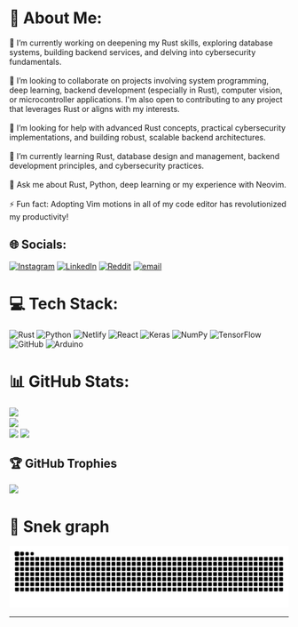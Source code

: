 # 💫 About Me:
🔭 I’m currently working on deepening my Rust skills, exploring database systems, building backend services, and delving into cybersecurity fundamentals.<br><br>👯 I’m looking to collaborate on projects involving system programming, deep learning, backend development (especially in Rust), computer vision, or microcontroller applications. I'm also open to contributing to any project that leverages Rust or aligns with my interests.<br><br>🤝 I’m looking for help with advanced Rust concepts, practical cybersecurity implementations, and building robust, scalable backend architectures.<br><br>🌱 I’m currently learning Rust, database design and management, backend development principles, and cybersecurity practices.<br><br>💬 Ask me about Rust, Python, deep learning or my experience with Neovim.<br><br>⚡ Fun fact: Adopting Vim motions in all of my code editor has revolutionized my productivity!

## 🌐 Socials:
[![Instagram](https://img.shields.io/badge/Instagram-%23E4405F.svg?logo=Instagram&logoColor=white)](https://instagram.com/fabio_carnavarro) [![LinkedIn](https://img.shields.io/badge/LinkedIn-%230077B5.svg?logo=linkedin&logoColor=white)](https://www.linkedin.com/in/fabio-canavarro-584b232a7/) [![Reddit](https://img.shields.io/badge/Reddit-%23FF4500.svg?logo=Reddit&logoColor=white)](https://reddit.com/user/RedHelioss) [![email](https://img.shields.io/badge/Email-D14836?logo=gmail&logoColor=white)](mailto:fabiocanavarrotoh@gmail.com) 

# 💻 Tech Stack:
![Rust](https://img.shields.io/badge/rust-%23000000.svg?style=flat&logo=rust&logoColor=white) ![Python](https://img.shields.io/badge/python-3670A0?style=flat&logo=python&logoColor=ffdd54)  ![Netlify](https://img.shields.io/badge/netlify-%23000000.svg?style=flat&logo=netlify&logoColor=#00C7B7) ![React](https://img.shields.io/badge/react-%2320232a.svg?style=flat&logo=react&logoColor=%2361DAFB) ![Keras](https://img.shields.io/badge/Keras-%23D00000.svg?style=flat&logo=Keras&logoColor=white) ![NumPy](https://img.shields.io/badge/numpy-%23013243.svg?style=flat&logo=numpy&logoColor=white) ![TensorFlow](https://img.shields.io/badge/TensorFlow-%23FF6F00.svg?style=flat&logo=TensorFlow&logoColor=white) ![GitHub](https://img.shields.io/badge/github-%23121011.svg?style=flat&logo=github&logoColor=white) ![Arduino](https://img.shields.io/badge/-Arduino-00979D?style=flat&logo=Arduino&logoColor=white) 

# 📊 GitHub Stats:
![](https://github-readme-stats.vercel.app/api?username=FabioCanavarro&theme=catppuccin_mocha&hide_border=false&include_all_commits=true&count_private=true)<br/>
![](https://nirzak-streak-stats.vercel.app/?user=FabioCanavarro&theme=catppuccin_mocha&hide_border=false)<br/>
![](https://github-readme-stats.vercel.app/api/top-langs/?username=FabioCanavarro&theme=catppuccin_mocha&hide_border=false&include_all_commits=true&count_private=true&layout=compact)
![](https://github-readme-stats.hackclub.dev/api/wakatime?username=149&api_domain=hackatime.hackclub.com&theme=omni&custom_title=Hackatime+Stats&layout=compact&cache_seconds=0&langs_count=8)

## 🏆 GitHub Trophies
![](https://github-profile-trophy.vercel.app/?username=FabioCanavarro&theme=ocean_dark&no-frame=false&no-bg=true&margin-w=4)

# 🐍 Snek graph
<picture>
  <source media="(prefers-color-scheme: dark)" srcset="https://raw.githubusercontent.com/FabioCanavarro/FabioCanavarro/output/github-contribution-grid-snake-dark.svg">
  <source media="(prefers-color-scheme: light)" srcset="https://raw.githubusercontent.com/FabioCanavarro/FabioCanavarro/output/github-contribution-grid-snake.svg">
  <img alt="github contribution grid snake animation" src="https://raw.githubusercontent.com/FabioCanavarro/FabioCanavarro/output/github-contribution-grid-snake.svg">
</picture>

---


